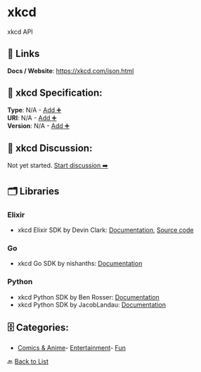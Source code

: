 # xkcd

xkcd API

##  🔗 Links
**Docs / Website**: https://xkcd.com/json.html

## 🧬 xkcd Specification:
**Type**: N/A - [Add ➕](https://github.com/apis-list/apis-list/edit/main/apis.yaml#L23539)  
**URI**: N/A - [Add ➕](https://github.com/apis-list/apis-list/edit/main/apis.yaml#L23539)  
**Version**: N/A - [Add ➕](https://github.com/apis-list/apis-list/edit/main/apis.yaml#L23539)

## 💬 xkcd Discussion:
Not yet started. [Start discussion ➡️](https://github.com/apis-list/apis-list/discussions/new)

## 🗂️ Libraries
### Elixir
- xkcd Elixir SDK by Devin Clark: [Documentation](https://libraries.io/hex/xkcd), [Source code](https://github.com/notdevinclark/xkcd)
### Go
- xkcd Go SDK by nishanths: [Documentation](https://github.com/nishanths/go-xkcd)
### Python
- xkcd Python SDK by Ben Rosser: [Documentation](https://pypi.python.org/pypi/xkcd/)
- xkcd Python SDK by JacobLandau: [Documentation](https://github.com/JacobLandau/pykcd)


## 🗄️ Categories:
- [Comics & Anime](https://github.com/apis-list/apis-list#comics--anime-)- [Entertainment](https://github.com/apis-list/apis-list#entertainment-)- [Fun](https://github.com/apis-list/apis-list#fun-)

🔙  [Back to List](https://github.com/apis-list/apis-list)
